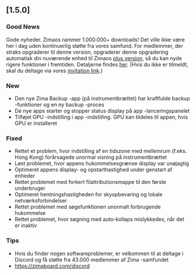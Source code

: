 ## [1.5.0]
### Good News
Gode ​​nyheder. Zimaos rammer 1.000.000+ downloads! Det ville ikke være her i dag uden kontinuerlig støtte fra vores samfund. For medlemmer, der straks opgraderer til denne version, opgraderer denne opgradering automatisk din nuværende enhed til Zimaos [plus version](https://www.zimaspace.com/zimaos/pricing), så du kan nyde rigere funktioner i fremtiden. Detaljerne findes [her](https://discord.com/channels/884667213326463016/888269879206100992/1420036155432505404). (Hvis du ikke er tilmeldt, skal du deltage via vores [invitation link](https://www.zimaboard.com/discord).)
### New
- Den nye Zima Backup -app (på instrumentbrættet) har kraftfulde backup -funktioner og en ny backup -proces
- De nye apps starter og stopper status display på app -lanceringspanelet
- Tilføjet GPU -indstilling i app -indstilling. GPU kan tildeles til appen, hvis GPU er installeret
### Fixed
- Rettet et problem, hvor indstilling af en tidszone med mellemrum (f.eks. Hong Kong) forårsagede unormal visning på instrumentbrættet
- Løst problemet, hvor appens hukommelsesgrænse display var unøjagtig
- Optimeret appens display- og opstarthastighed under genstart af enheder
- Rettet problemet med forkert filattributionsmappe til den første underbruger
- Optimeret hentningshastigheden for skyopbevaring og lokale netværksforbindelser
- Rettet problemet med søgefunktionen unormalt forbrugende hukommelse
- Rettet problemet, hvor søgning med auto-kollaps mislykkedes, når det er inaktiv
### Tips
- Hvis du finder nogen softwareproblemer, er velkommen til at deltage i Discord og få støtte fra 43.000 medlemmer af Zima -samfundet
- <a href = "https://zimaboard.com/discord" target = "_ blank" style = "farve: blå"> https://zimaboard.com/discord </a>
